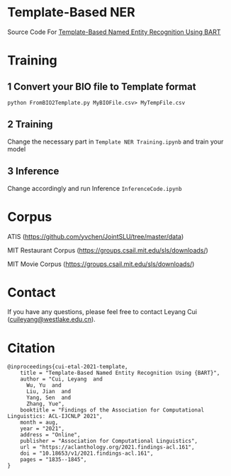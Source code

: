 # Template-Based NER
Source Code For
 [Template-Based Named Entity Recognition Using BART](https://aclanthology.org/2021.findings-acl.161.pdf)

# Training

## 1 Convert your BIO file to Template format 
```python FromBIO2Template.py MyBIOFile.csv> MyTempFile.csv```


## 2 Training
Change the necessary part in  ```Template NER Training.ipynb```
and train your model

## 3 Inference
Change accordingly and run Inference ```InferenceCode.ipynb```


# Corpus

ATIS (https://github.com/yvchen/JointSLU/tree/master/data)

MIT Restaurant Corpus (https://groups.csail.mit.edu/sls/downloads/) 

MIT Movie Corpus (https://groups.csail.mit.edu/sls/downloads/)

# Contact

If you have any questions, please feel free to contact Leyang Cui
(<cuileyang@westlake.edu.cn>).

# Citation

```
@inproceedings{cui-etal-2021-template,
    title = "Template-Based Named Entity Recognition Using {BART}",
    author = "Cui, Leyang  and
      Wu, Yu  and
      Liu, Jian  and
      Yang, Sen  and
      Zhang, Yue",
    booktitle = "Findings of the Association for Computational Linguistics: ACL-IJCNLP 2021",
    month = aug,
    year = "2021",
    address = "Online",
    publisher = "Association for Computational Linguistics",
    url = "https://aclanthology.org/2021.findings-acl.161",
    doi = "10.18653/v1/2021.findings-acl.161",
    pages = "1835--1845",
}
```
